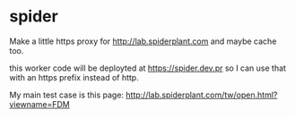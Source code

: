 # spider

Make a little https proxy for http://lab.spiderplant.com and maybe cache too.

this worker code will be deployted at https://spider.dev.pr so I can use that with an https prefix instead
of http.

My main test case is this page:  http://lab.spiderplant.com/tw/open.html?viewname=FDM

